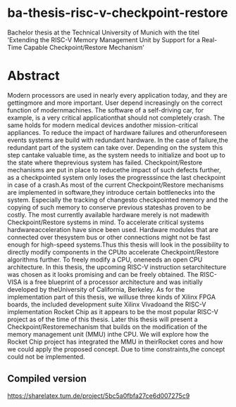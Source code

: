 # ba-thesis-risc-v-checkpoint-restore
Bachelor thesis at the Technical University of Munich with the titel 'Extending the RISC-V Memory Management Unit by Support for a Real-Time Capable Checkpoint/Restore Mechanism'

# Abstract

Modern processors are used in nearly every application today, and they are gettingmore and more important. User depend increasingly on the correct function of modernmachines. The software of a self-driving car, for example, is a very critical applicationthat should not completely crash.  The same holds for modern medical devices andother mission-critical appliances. To reduce the impact of hardware failures and otherunforeseen events systems are build with redundant hardware. In the case of failure,the redundant part of the system can take over. Depending on the system this step cantake valuable time, as the system needs to initialize and boot up to the state where theprevious system has failed. Checkpoint/Restore mechanisms are put in place to reducethe impact of such defects further, as a checkpointed system only loses the progresssince the last checkpoint in case of a crash.As most of the current Checkpoint/Restore mechanisms are implemented in software,they introduce certain bottlenecks into the system. Especially the tracking of changesto checkpointed memory and the copying of such memory to conserve previous stateshas proven to be costly.  The most currently available hardware merely is not madewith Checkpoint/Restore systems in mind.  To accelerate critical systems hardwareacceleration have since been used.  Hardware modules that are connected over thesystem bus or other connections might not be fast enough for high-speed systems.Thus this thesis will look in the possibility to directly modify components in the CPUto accelerate Checkpoint/Restore algorithms further.  To freely modify a CPU, oneneeds an open CPU architecture. In this thesis, the upcoming RISC-V instruction setarchitecture was chosen as it looks promising and can be freely obtained. The RISC-VISA is a free blueprint of a processor architecture and was initially developed by theUniversity of California, Berkeley. As for the implementation part of this thesis, we willuse three kinds of Xilinx FPGA boards, the included development suite Xilinx Vivadoand the RISC-V implementation Rocket Chip as it appears to be the most popular RISC-V project as of the time of this thesis. Later this thesis will present a Checkpoint/Restoremechanism that builds on the modification of the memory management unit (MMU) inthe CPU. We will explore how the Rocket Chip project has integrated the MMU in theirRocket cores and how we could apply the proposed concept. Due to time constraints,the concept could not be implemented.

## Compiled version
https://sharelatex.tum.de/project/5bc5a0fbfa27ce6d007275c9
